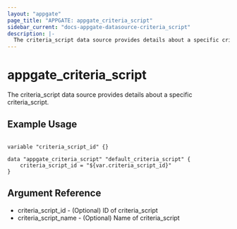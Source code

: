 ```yaml
---
layout: "appgate"
page_title: "APPGATE: appgate_criteria_script"
sidebar_current: "docs-appgate-datasource-criteria_script"
description: |-
  The criteria_script data source provides details about a specific criteria_script.
---
```


# appgate_criteria_script

The criteria_script data source provides details about a specific criteria_script.


## Example Usage

```hcl

variable "criteria_script_id" {}

data "appgate_criteria_script" "default_criteria_script" {
    criteria_script_id = "${var.criteria_script_id}"
}

```

## Argument Reference

* criteria_script_id - (Optional) ID of criteria_script
* criteria_script_name - (Optional) Name of criteria_script

